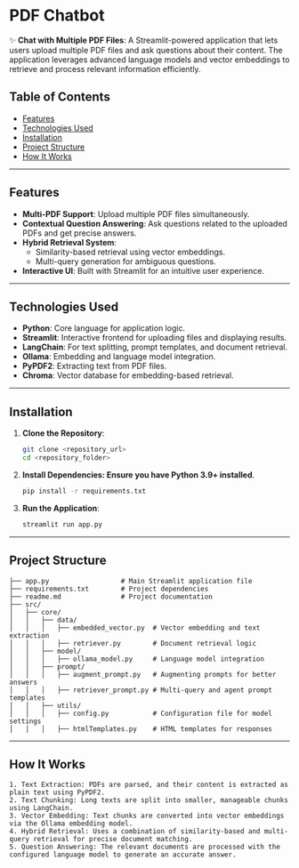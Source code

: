 # PDF Chatbot

✨ **Chat with Multiple PDF Files**: A Streamlit-powered application that lets users upload multiple PDF files and ask questions about their content. The application leverages advanced language models and vector embeddings to retrieve and process relevant information efficiently.

## Table of Contents

- [Features](#features)
- [Technologies Used](#technologies-used)
- [Installation](#installation)
- [Project Structure](#project-structure)
- [How It Works](#how-it-works)

---

## Features

- **Multi-PDF Support**: Upload multiple PDF files simultaneously.
- **Contextual Question Answering**: Ask questions related to the uploaded PDFs and get precise answers.
- **Hybrid Retrieval System**:
  - Similarity-based retrieval using vector embeddings.
  - Multi-query generation for ambiguous questions.
- **Interactive UI**: Built with Streamlit for an intuitive user experience.

---

## Technologies Used

- **Python**: Core language for application logic.
- **Streamlit**: Interactive frontend for uploading files and displaying results.
- **LangChain**: For text splitting, prompt templates, and document retrieval.
- **Ollama**: Embedding and language model integration.
- **PyPDF2**: Extracting text from PDF files.
- **Chroma**: Vector database for embedding-based retrieval.

---

## Installation

1. **Clone the Repository**:
   ```bash
   git clone <repository_url>
   cd <repository_folder>

2. **Install Dependencies: Ensure you have Python 3.9+ installed**.
   ```bash
   pip install -r requirements.txt

3. **Run the Application**:

   ```bash
   streamlit run app.py

---

## Project Structure

    ├── app.py                  # Main Streamlit application file
    ├── requirements.txt        # Project dependencies
    ├── readme.md               # Project documentation
    ├── src/
    │   ├── core/
    │   │   ├── data/
    │   │   │   ├── embedded_vector.py  # Vector embedding and text extraction
    │   │   │   ├── retriever.py        # Document retrieval logic
    │   │   ├── model/
    │   │   │   ├── ollama_model.py     # Language model integration
    │   │   ├── prompt/
    │   │   │   ├── augment_prompt.py   # Augmenting prompts for better answers
    │   │   │   ├── retriever_prompt.py # Multi-query and agent prompt templates
    │   │   ├── utils/
    │   │   │   ├── config.py           # Configuration file for model settings
    │   │   │   ├── htmlTemplates.py    # HTML templates for responses

---

## How It Works

    1. Text Extraction: PDFs are parsed, and their content is extracted as plain text using PyPDF2.
    2. Text Chunking: Long texts are split into smaller, manageable chunks using LangChain.
    3. Vector Embedding: Text chunks are converted into vector embeddings via the Ollama embedding model.
    4. Hybrid Retrieval: Uses a combination of similarity-based and multi-query retrieval for precise document matching.
    5. Question Answering: The relevant documents are processed with the configured language model to generate an accurate answer.